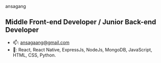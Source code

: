 ansagang
## Middle Front-end Developer / Junior Back-end Developer

- 📫: ansagaang@gmail.com
- 🔑: React, React Native, ExpressJs, NodeJs, MongoDB, JavaScript, HTML, CSS, Python.
